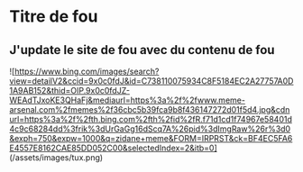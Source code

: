 # Titre de fou
## J'update le site de fou avec du contenu de fou
![https://www.bing.com/images/search?view=detailV2&ccid=9x0c0fdJ&id=C738110075934C8F5184EC2A27757A0D1A9AB152&thid=OIP.9x0c0fdJZ-WEAdTJxoKE3QHaFj&mediaurl=https%3a%2f%2fwww.meme-arsenal.com%2fmemes%2f36cbc5b39fca9b8f436147272d01f5d4.jpg&cdnurl=https%3a%2f%2fth.bing.com%2fth%2fid%2fR.f71d1cd1f74967e58401d4c9c68284dd%3frik%3dUrGaGg16dScq7A%26pid%3dImgRaw%26r%3d0&exph=750&expw=1000&q=zidane+meme&FORM=IRPRST&ck=BF4EC5FA6E4557E8162CAE85DD052C00&selectedIndex=2&itb=0] (/assets/images/tux.png)

